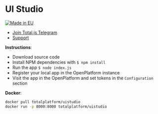 # UI Studio

[![Made in EU](https://cdn.componentator.com/eu-small.png)](https://european-union.europa.eu/)

- [Join Total.js Telegram](https://t.me/totaljs)
- [Support](https://www.totaljs.com/support/)

__Instructions__:

- Download source code
- Install NPM dependencies with `$ npm install`
- Run the app `$ node index.js`
- Register your local app in the OpenPlatform instance
- Visit the app in the OpenPlatform and set tokens in the `Configuration` section

__Docker__:

```bash
docker pull totalplatform/uistudio
docker run -p 8000:8000 totalplatform/uistudio
````

[license-image]: https://img.shields.io/badge/license-MIT-blue.svg?style=flat
[license-url]: license.txt